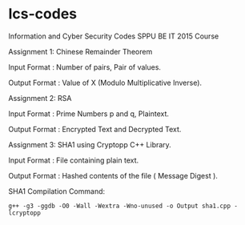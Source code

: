 # Ics-codes
Information and Cyber Security Codes SPPU BE IT 2015 Course

Assignment 1: Chinese Remainder Theorem

Input Format : Number of pairs,
               Pair of values.
                             
Output Format : Value of X (Modulo Multiplicative Inverse).
              
Assignment 2: RSA

Input Format : Prime Numbers p and q,
                             Plaintext.
                             
Output Format : Encrypted Text and Decrypted Text.

Assignment 3: SHA1 using Cryptopp C++ Library.

Input Format : File containing plain text.
              
Output Format : Hashed contents of the file ( Message Digest ).
               
SHA1 Compilation Command:

`g++ -g3 -ggdb -O0 -Wall -Wextra -Wno-unused -o Output sha1.cpp -lcryptopp`
